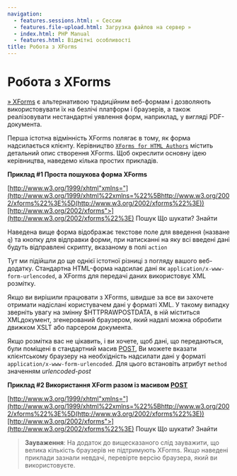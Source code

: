 ```yaml
---
navigation:
  - features.sessions.html: « Сессии
  - features.file-upload.html: Загрузка файлов на сервер »
  - index.html: PHP Manual
  - features.html: Відмітні особливості
title: Робота з XForms
---
```

# Робота з XForms

[» XForms](http://www.w3.org/MarkUp/Forms/) є альтернативою традиційним веб-формам і дозволяють використовувати їх на безлічі платформ і браузерів, а також реалізовувати нестандартні уявлення форм, наприклад, у вигляді PDF-документа.

Перша істотна відмінність XForms полягає в тому, як форма надсилається клієнту. Керівництво [`XForms for HTML Authors`](http://www.w3.org/MarkUp/Forms/2003/xforms-for-html-authors.html) містить детальний опис створення XForms. Щоб окреслити основну ідею керівництва, наведемо кілька простих прикладів.

**Приклад #1 Проста пошукова форма XForms**

[http://www.w3.org/1999/xhtml"xmlns="](http://www.w3.org/1999/xhtml%22xmlns=%22%5Bhttp://www.w3.org/2002/xforms%22%3E%5D(http://www.w3.org/2002/xforms%22%3E))[http://www.w3.org/2002/xforms">](http://www.w3.org/2002/xforms%22%3E) Пошук Що шукати? Знайти

Наведена вище форма відображає текстове поле для введення (назване `q`) та кнопку для відправки форми, при натисканні на яку всі введені дані будуть відправлені скрипту, вказаному в полі `action`

Тут ми підійшли до ще однієї істотної різниці з погляду вашого веб-додатку. Стандартна HTML-форма надсилає дані як `application/x-www-form-urlencoded`, а XForms для передачі даних використовує XML розмітку.

Якщо ви вирішили працювати з XForms, швидше за все ви захочете отримати надіслані користувачем дані у форматі XML. У такому випадку зверніть увагу на змінну $HTTPRAWPOSTDATA, в ній міститься XMLдокумент, згенерований браузером, який надалі можна обробити движком XSLT або парсером документа.

Якщо розмітка вас не цікавить, і ви хочете, щоб дані, що передаються, були поміщені в стандартний масив [POST](reserved.variables.post.html), Ви можете вказати клієнтському браузеру на необхідність надсилати дані у форматі `application/x-www-form-urlencoded`. Для цього встановіть атрибут `method` значенням *urlencoded-post*

**Приклад #2 Використання XForm разом із масивом [POST](reserved.variables.post.html)**

[http://www.w3.org/1999/xhtml"xmlns="](http://www.w3.org/1999/xhtml%22xmlns=%22%5Bhttp://www.w3.org/2002/xforms%22%3E%5D(http://www.w3.org/2002/xforms%22%3E))[http://www.w3.org/2002/xforms">](http://www.w3.org/2002/xforms%22%3E) Пошук Що шукати? Знайти

> **Зауваження**: На додаток до вищесказаного слід зауважити, що велика кількість браузерів не підтримують XForms. Якщо наведені приклади зазнали невдачі, перевірте версію браузера, який ви використовуєте.
